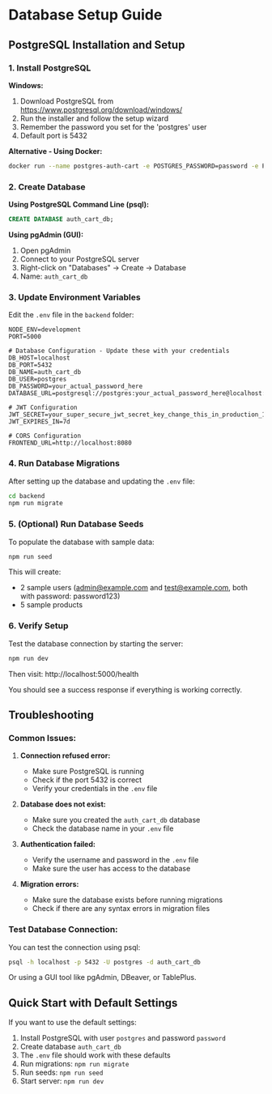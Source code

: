 # Database Setup Guide

## PostgreSQL Installation and Setup

### 1. Install PostgreSQL

**Windows:**
1. Download PostgreSQL from https://www.postgresql.org/download/windows/
2. Run the installer and follow the setup wizard
3. Remember the password you set for the 'postgres' user
4. Default port is 5432

**Alternative - Using Docker:**
```bash
docker run --name postgres-auth-cart -e POSTGRES_PASSWORD=password -e POSTGRES_DB=auth_cart_db -p 5432:5432 -d postgres:13
```

### 2. Create Database

**Using PostgreSQL Command Line (psql):**
```sql
CREATE DATABASE auth_cart_db;
```

**Using pgAdmin (GUI):**
1. Open pgAdmin
2. Connect to your PostgreSQL server
3. Right-click on "Databases" → Create → Database
4. Name: `auth_cart_db`

### 3. Update Environment Variables

Edit the `.env` file in the `backend` folder:

```env
NODE_ENV=development
PORT=5000

# Database Configuration - Update these with your credentials
DB_HOST=localhost
DB_PORT=5432
DB_NAME=auth_cart_db
DB_USER=postgres
DB_PASSWORD=your_actual_password_here
DATABASE_URL=postgresql://postgres:your_actual_password_here@localhost:5432/auth_cart_db

# JWT Configuration
JWT_SECRET=your_super_secure_jwt_secret_key_change_this_in_production_12345
JWT_EXPIRES_IN=7d

# CORS Configuration
FRONTEND_URL=http://localhost:8080
```

### 4. Run Database Migrations

After setting up the database and updating the `.env` file:

```bash
cd backend
npm run migrate
```

### 5. (Optional) Run Database Seeds

To populate the database with sample data:

```bash
npm run seed
```

This will create:
- 2 sample users (admin@example.com and test@example.com, both with password: password123)
- 5 sample products

### 6. Verify Setup

Test the database connection by starting the server:

```bash
npm run dev
```

Then visit: http://localhost:5000/health

You should see a success response if everything is working correctly.

## Troubleshooting

### Common Issues:

1. **Connection refused error:**
   - Make sure PostgreSQL is running
   - Check if the port 5432 is correct
   - Verify your credentials in the `.env` file

2. **Database does not exist:**
   - Make sure you created the `auth_cart_db` database
   - Check the database name in your `.env` file

3. **Authentication failed:**
   - Verify the username and password in the `.env` file
   - Make sure the user has access to the database

4. **Migration errors:**
   - Make sure the database exists before running migrations
   - Check if there are any syntax errors in migration files

### Test Database Connection:

You can test the connection using psql:

```bash
psql -h localhost -p 5432 -U postgres -d auth_cart_db
```

Or using a GUI tool like pgAdmin, DBeaver, or TablePlus.

## Quick Start with Default Settings

If you want to use the default settings:

1. Install PostgreSQL with user `postgres` and password `password`
2. Create database `auth_cart_db`
3. The `.env` file should work with these defaults
4. Run migrations: `npm run migrate`
5. Run seeds: `npm run seed`
6. Start server: `npm run dev`
